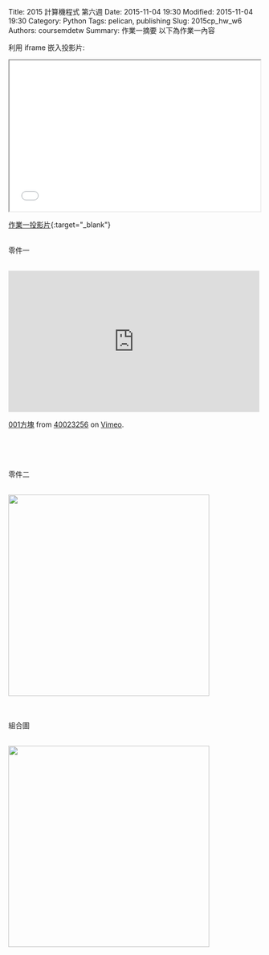Title: 2015 計算機程式 第六週
Date: 2015-11-04 19:30
Modified: 2015-11-04 19:30
Category: Python
Tags: pelican, publishing
Slug: 2015cp_hw_w6
Authors: coursemdetw
Summary: 作業一摘要
以下為作業一內容

利用 iframe 嵌入投影片:

<iframe src="simplest4.html" width="500" height="300"></iframe>

[作業一投影片](simplest4.html){:target="_blank"}
<br>
<br>
<p>零件一</p>
<br>
<iframe src="https://player.vimeo.com/video/144496781" width="500" height="281" frameborder="0" webkitallowfullscreen mozallowfullscreen allowfullscreen></iframe> <p><a href="https://vimeo.com/144496781">001方塊</a> from <a href="https://vimeo.com/user41117372">40023256</a> on <a href="https://vimeo.com">Vimeo</a>.</p>
<br>
<br>
<br>
<p>零件二</p>
<br>
<img src="https://copy.com/FCeMY4fs8D4kLi8i"width="400"height="400">
<br>
<br>
<br>
<p>組合圖</p>
<br>
<img src="https://copy.com/LeKxsLYzzvGdLNuT"width="400"height="400">
<br>
<br>
